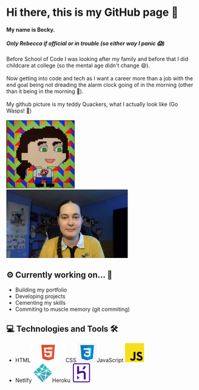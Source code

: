 # Hi there, this is my GitHub page 👋

#### My name is Becky.

##### Only Rebecca if official or in trouble (so either way I panic 😱)

Before School of Code I was looking after my family and before that I did childcare at college (so the mental age didn't change 😄).
<br></br>
Now getting into code and tech as I want a career more than a job with the end goal being not dreading the alarm clock going of in the morning (other than it being in the morning 🥱).
<br></br>
My github picture is my teddy Quackers, what I actually look like (Go Wasps! 🐝)
<br></br>
<img src = "./images/Capture.PNG" width = "180px" height = "auto" />&nbsp; &nbsp;<img src = "./images/Becky Jones SoC Head shot photo.jpg" width = "auto" height = "180px"/>

## ⚙️ Currently working on... 👷

<ul>
<li>Building my portfolio</li>
<li>Developing projects</li>
<li>Cementing my skills</li>
<li>Commiting to muscle memory (git commiting)</li>
</ul>

## 💻 Technologies and Tools 🛠️

<ul>
<li>HTML<img src = "./images/tech_taught_html5.png" width = "auto" height = "50px"/>CSS <img src= "./images/kisspng-css3-cascading-style-sheets-computer-icons-html-emblem-5ac245f0d27847.8044648115226813288621.jpg" width = "auto" height = "50px" />JavaScript <img src="./images/1024px-Unofficial_JavaScript_logo_2.svg.png" width = "auto" height = "50px" /></li>
<li>Netlify <img src = "./images/logomark.png" width = "auto" height = "50px"/>Heroku <img src ="./images/download.png" width = "auto" height = "50px"/></li>
</ul>
<!--
**Beckster6211/Beckster6211** is a ✨ _special_ ✨ repository because its `README.md` (this file) appears on your GitHub profile.

Here are some ideas to get you started:

- 🔭 I’m currently working on ...
- 🌱 I’m currently learning ...
- 👯 I’m looking to collaborate on ...
- 🤔 I’m looking for help with ...
- 💬 Ask me about ...
- 📫 How to reach me: ...
- 😄 Pronouns: ...
- ⚡ Fun fact: ...
  -->
